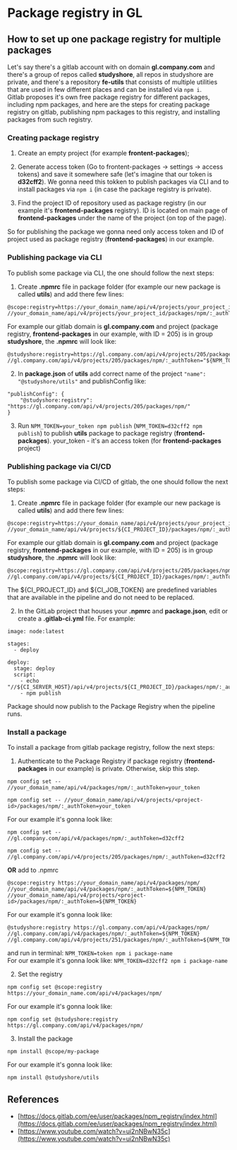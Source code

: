 # Package registry in GL

## How to set up one package registry for multiple packages

Let's say there's a gitlab account with on domain **gl.company.com** and there's a group of repos called **studyshore**, all repos in studyshore are private, and there's a repository **fe-utils** that consists of multiple utilities that are used in few different places and can be installed via `npm i`.  
Gitlab proposes it's own free package registry for different packages, including npm packages, and here are the steps for creating package registry on gitlab, publishing npm packages to this registry, and installing packages from such registry.

### Creating package registry

1. Create an empty project (for example **frontent-packages**);
2. Generate access token (Go to frontent-packages -> settings -> access tokens) and save it somewhere safe (let's imagine that our token is **d32cff2**). We gonna need this tokken to publish packages via CLI and to install packages via `npm i` (in case the package registry is private).  

3. Find the project ID of repository used as package registry (in our example it's **frontend-packages** registry). ID is located on main page of **frontend-packages** under the name of the project (on top of the page).

So for publishing the package we gonna need only access token and ID of project used as package registry (**frontend-packages**) in our example.

### Publishing package via CLI

To publish some package via CLI, the one should follow the next steps:

1. Create **.npmrc** file in package folder (for example our new package is called **utils**) and add there few lines:

```
@scope:registry=https://your_domain_name/api/v4/projects/your_project_id/packages/npm/
//your_domain_name/api/v4/projects/your_project_id/packages/npm/:_authToken="${NPM_TOKEN}"
```
For example our gitlab domain is **gl.company.com** and project (package registry, **frontend-packages** in our example, with ID = 205) is in group **studyshore**, the **.npmrc** will look like:
```
@studyshore:registry=https://gl.company.com/api/v4/projects/205/packages/npm/
//gl.company.com/api/v4/projects/205/packages/npm/:_authToken="${NPM_TOKEN}"
```
2. In **package.json** of **utils** add correct name of the project `"name": "@studyshore/utils"` and publishConfig like:
```
"publishConfig": {
    "@studyshore:registry": "https://gl.company.com/api/v4/projects/205/packages/npm/"
}
```  

3. Run `NPM_TOKEN=your_token npm publish` (`NPM_TOKEN=d32cff2 npm publish`) to publish **utils** package to package registry (**frontend-packages**). your_token - it's an access token (for **frontend-packages** project)


### Publishing package via CI/CD

To publish some package via CI/CD of gitlab, the one should follow the next steps:

1. Create **.npmrc** file in package folder (for example our new package is called **utils**) and add there few lines:

```
@scope:registry=https://your_domain_name/api/v4/projects/your_project_id/packages/npm/
//your_domain_name/api/v4/projects/${CI_PROJECT_ID}/packages/npm/:_authToken=${CI_JOB_TOKEN}
```
For example our gitlab domain is **gl.company.com** and project (package registry, **frontend-packages** in our example, with ID = 205) is in group **studyshore**, the **.npmrc** will look like:
```
@scope:registry=https://gl.company.com/api/v4/projects/205/packages/npm/
//gl.company.com/api/v4/projects/${CI_PROJECT_ID}/packages/npm/:_authToken=${CI_JOB_TOKEN}
```  
The \${CI_PROJECT_ID} and \${CI_JOB_TOKEN} are predefined variables that are available in the pipeline and do not need to be replaced.


2. In the GitLab project that houses your **.npmrc** and **package.json**, edit or create a **.gitlab-ci.yml** file. For example:
```
image: node:latest

stages:
  - deploy

deploy:
  stage: deploy
  script:
    - echo "//${CI_SERVER_HOST}/api/v4/projects/${CI_PROJECT_ID}/packages/npm/:_authToken=${CI_JOB_TOKEN}">.npmrc
    - npm publish
```

Package should now publish to the Package Registry when the pipeline runs.


### Install a package

To install a package from gitlab package registry, follow the next steps:  

1. Authenticate to the Package Registry if package registry (**frontend-packages** in our example) is private. Otherwise, skip this step.

```
npm config set -- //your_domain_name/api/v4/packages/npm/:_authToken=your_token

npm config set -- //your_domain_name/api/v4/projects/<project-id>/packages/npm/:_authToken=your_token
```  

For our example it's gonna look like:
```
npm config set -- //gl.company.com/api/v4/packages/npm/:_authToken=d32cff2

npm config set -- //gl.company.com/api/v4/projects/205/packages/npm/:_authToken=d32cff2
```

**OR** add to .npmrc
```
@scope:registry https://your_domain_name/api/v4/packages/npm/
//your_domain_name/api/v4/packages/npm/:_authToken=${NPM_TOKEN}
//your_domain_name/api/v4/projects/<project-id>/packages/npm/:_authToken=${NPM_TOKEN}
```
For our example it's gonna look like:
```
@studyshore:registry https://gl.company.com/api/v4/packages/npm/
//gl.company.com/api/v4/packages/npm/:_authToken=${NPM_TOKEN}
//gl.company.com/api/v4/projects/251/packages/npm/:_authToken=${NPM_TOKEN}
```
and run in terminal: `NPM_TOKEN=token npm i package-name`  
For our example it's gonna look like: ``NPM_TOKEN=d32cff2 npm i package-name``

2. Set the registry
```
npm config set @scope:registry https://your_domain_name.com/api/v4/packages/npm/
```
For our example it's gonna look like:
```
npm config set @studyshore:registry https://gl.company.com/api/v4/packages/npm/
```

3. Install the package
```
npm install @scope/my-package
```
For our example it's gonna look like:
```
npm install @studyshore/utils
```




## References
* [https://docs.gitlab.com/ee/user/packages/npm_registry/index.html](https://docs.gitlab.com/ee/user/packages/npm_registry/index.html)
* [https://www.youtube.com/watch?v=ui2nNBwN35c](https://www.youtube.com/watch?v=ui2nNBwN35c)
